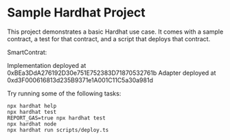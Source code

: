 # Sample Hardhat Project

This project demonstrates a basic Hardhat use case. It comes with a sample contract, a test for that contract, and a script that deploys that contract.

SmartContrat:

Implementation deployed at 0xBEa3DdA276192D30e751E752383D71870532761b
Adapter deployed at 0xd3F000616813d235B9371e1A001C11C5a30a981d

Try running some of the following tasks:

```shell
npx hardhat help
npx hardhat test
REPORT_GAS=true npx hardhat test
npx hardhat node
npx hardhat run scripts/deploy.ts
```

